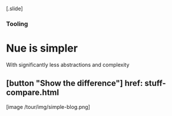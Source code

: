 
[.slide]
  ### Tooling
  # Nue is simpler
  With significantly less abstractions and complexity

  [button "Show the difference"]
    href: stuff-compare.html
  ---

  [image /tour/img/simple-blog.png]

